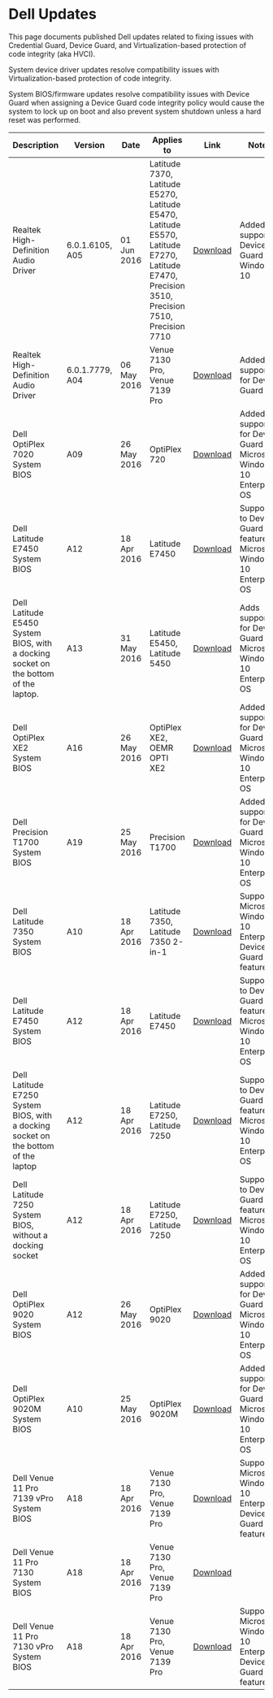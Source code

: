 # Dell Updates

This page documents published Dell updates related to fixing issues with Credential Guard, Device Guard, and Virtualization-based protection of code integrity (aka HVCI).

System device driver updates resolve compatibility issues with Virtualization-based protection of code integrity. 

System BIOS/firmware updates resolve compatibility issues with Device Guard when assigning a Device Guard code integrity policy would cause the system to lock up on boot and also prevent system shutdown unless a hard reset was performed.


| Description | Version | Date | Applies to | Link | Notes |
| --- | --- | --- | --- | --- | --- | 
| Realtek High-Definition Audio Driver | 6.0.1.6105, A05 | 01 Jun 2016 | Latitude 7370, Latitude E5270, Latitude E5470, Latitude E5570, Latitude E7270, Latitude E7470, Precision 3510, Precision 7510, Precision 7710 | [Download](http://www.dell.com/support/home/us/en/19/Drivers/DriversDetails?driverId=T8FF0) | Added support to Device Guard in Windows 10 |
| Realtek High-Definition Audio Driver |  6.0.1.7779, A04 | 06 May 2016 | Venue 7130 Pro, Venue 7139 Pro | [Download](http://www.dell.com/support/home/us/en/04/Drivers/DriversDetails?driverId=T69FF) | Added support for Device Guard |
| Dell OptiPlex 7020 System BIOS | A09 | 26 May 2016 | OptiPlex 720 | [Download](http://www.dell.com/support/home/us/en/19/Drivers/DriversDetails?driverId=184RR) | Added the support for Device Guard on Microsoft Windows 10 Enterprise OS |
| Dell Latitude E7450 System BIOS | A12 | 18 Apr 2016 | Latitude E7450 | [Download](http://www.dell.com/support/home/us/en/19/Drivers/DriversDetails?driverId=2YHDR) | Supported to Device Guard feature on Microsoft Windows 10 Enterprise OS |
| Dell Latitude E5450 System BIOS, with a docking socket on the bottom of the laptop. |  A13 | 31 May 2016 | Latitude E5450, Latitude 5450 | [Download](http://www.dell.com/support/home/us/en/19/Drivers/DriversDetails?driverId=TWN7Y) | Adds support for Device Guard on Microsoft Windows 10 Enterprise OS | 
| Dell OptiPlex XE2 System BIOS | A16 | 26 May 2016 |  OptiPlex XE2, OEMR OPTI XE2 | [Download](http://www.dell.com/support/home/us/en/19/Drivers/DriversDetails?driverId=07XGF) | Added the support for Device Guard on Microsoft Windows 10 Enterprise OS | 
| Dell Precision T1700 System BIOS | A19 | 25 May 2016 | Precision T1700 | [Download](http://www.dell.com/support/home/us/en/19/Drivers/DriversDetails?driverId=CPJVC) | Added the support for Device Guard on Microsoft Windows 10 Enterprise OS | 
| Dell Latitude 7350 System BIOS | A10 | 18 Apr 2016 | Latitude 7350, Latitude 7350 2-in-1 | [Download](http://www.dell.com/support/home/us/en/19/Drivers/DriversDetails?driverId=GYYHF)  | Supported Microsoft Windows 10 Enterprise Device Guard feature | 
| Dell Latitude E7450 System BIOS | A12 | 18 Apr 2016 | Latitude E7450 | [Download](http://www.dell.com/support/home/us/en/19/Drivers/DriversDetails?driverId=2YHDR) | Supported to Device Guard feature on Microsoft Windows 10 Enterprise OS | 
| Dell Latitude E7250 System BIOS, with a docking socket on the bottom of the laptop | A12 | 18 Apr 2016 | Latitude E7250, Latitude 7250 | [Download](http://www.dell.com/support/home/us/en/19/Drivers/DriversDetails?driverId=4KRHK) | Supported to Device Guard feature on Microsoft Windows 10 Enterprise OS | 
| Dell Latitude 7250 System BIOS, without a docking socket | A12 | 18 Apr 2016 | Latitude E7250, Latitude 7250 | [Download](http://www.dell.com/support/home/us/en/19/Drivers/DriversDetails?driverId=66Y36) | Supported to Device Guard feature on Microsoft Windows 10 Enterprise OS | 
| Dell OptiPlex 9020 System BIOS | A12 | 26 May 2016 | OptiPlex 9020 | [Download](http://www.dell.com/support/home/us/en/19/Drivers/DriversDetails?driverID=N08H6) | Added the support for Device Guard on Microsoft Windows 10 Enterprise OS | 
| Dell OptiPlex 9020M System BIOS | A10 | 25 May 2016 | OptiPlex 9020M | [Download](http://www.dell.com/support/home/us/en/19/Drivers/DriversDetails?driverId=CVM9H) | Added the support for Device Guard on Microsoft Windows 10 Enterprise OS | 
| Dell Venue 11 Pro 7139 vPro System BIOS | A18 | 18 Apr 2016 | Venue 7130 Pro, Venue 7139 Pro | [Download](http://www.dell.com/support/home/us/en/19/Drivers/DriversDetails?driverId=53VYD) | Supported Microsoft Windows 10 Enterprise Device Guard feature | 
| Dell Venue 11 Pro 7130 System BIOS | A18 | 18 Apr 2016 | Venue 7130 Pro, Venue 7139 Pro | [Download](http://www.dell.com/support/home/us/en/19/Drivers/DriversDetails?driverId=903R8) | | 
| Dell Venue 11 Pro 7130 vPro System BIOS | A18 | 18 Apr 2016 | Venue 7130 Pro, Venue 7139 Pro | [Download](http://www.dell.com/support/home/us/en/19/Drivers/DriversDetails?driverId=MRM2F) | Supported Microsoft Windows 10 Enterprise Device Guard feature | 
